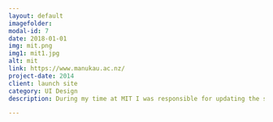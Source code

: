 ```yaml
---
layout: default
imagefolder: 
modal-id: 7
date: 2018-01-01
img: mit.png
img1: mit1.jpg
alt: mit
link: https://www.manukau.ac.nz/
project-date: 2014
client: launch site
category: UI Design
description: During my time at MIT I was responsible for updating the site design to fit the rebrand.

---
```

